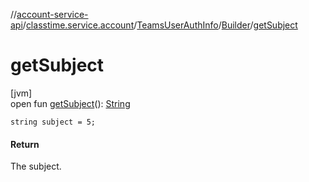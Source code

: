 //[account-service-api](../../../../index.md)/[classtime.service.account](../../index.md)/[TeamsUserAuthInfo](../index.md)/[Builder](index.md)/[getSubject](get-subject.md)

# getSubject

[jvm]\
open fun [getSubject](get-subject.md)(): [String](https://docs.oracle.com/javase/8/docs/api/java/lang/String.html)

`string subject = 5;`

#### Return

The subject.
